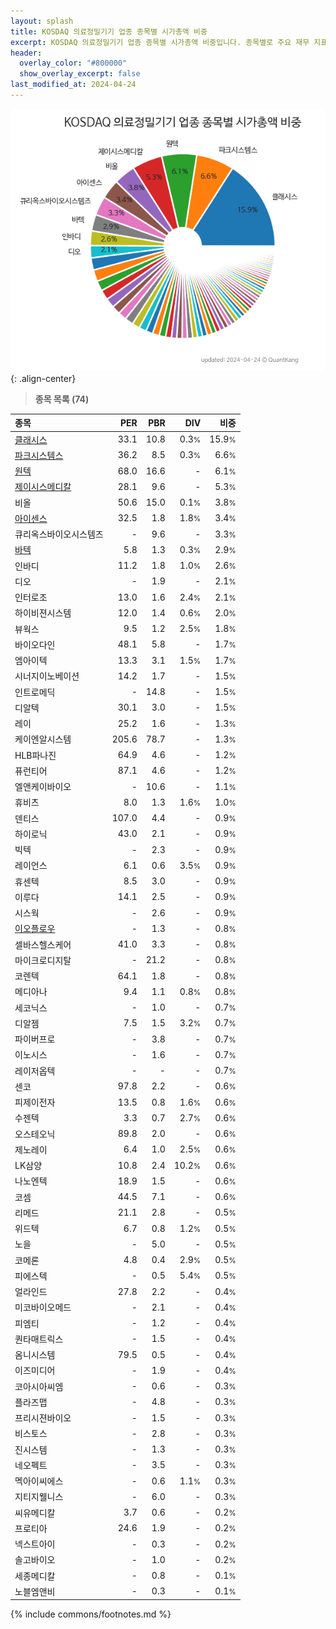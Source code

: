 ```yaml
---
layout: splash
title: KOSDAQ 의료정밀기기 업종 종목별 시가총액 비중
excerpt: KOSDAQ 의료정밀기기 업종 종목별 시가총액 비중입니다. 종목별로 주요 재무 지표를 함께 표시합니다.
header:
  overlay_color: "#800000"
  show_overlay_excerpt: false
last_modified_at: 2024-04-24
---
```



![KOSDAQ 의료정밀기기 업종 종목별 시가총액 비중](/stats/sector/images/kosdaq_업종_의료정밀기기_종목.png){: .align-center}


> **종목 목록 (74)**<a id="list"></a>

| **종목** | **PER** | **PBR** | **DIV** | **비중** |
| :------- | ------: | ------: | ------: | -------: |
| [클래시스](/214150/) | 33.1 | 10.8 | 0.3<small>%</small> | 15.9<small>%</small> |
| [파크시스템스](/140860/) | 36.2 | 8.5 | 0.3<small>%</small> | 6.6<small>%</small> |
| [원텍](/336570/) | 68.0 | 16.6 | - | 6.1<small>%</small> |
| [제이시스메디칼](/287410/) | 28.1 | 9.6 | - | 5.3<small>%</small> |
| 비올 | 50.6 | 15.0 | 0.1<small>%</small> | 3.8<small>%</small> |
| [아이센스](/099190/) | 32.5 | 1.8 | 1.8<small>%</small> | 3.4<small>%</small> |
| 큐리옥스바이오시스템즈 | - | 9.6 | - | 3.3<small>%</small> |
| [바텍](/043150/) | 5.8 | 1.3 | 0.3<small>%</small> | 2.9<small>%</small> |
| 인바디 | 11.2 | 1.8 | 1.0<small>%</small> | 2.6<small>%</small> |
| 디오 | - | 1.9 | - | 2.1<small>%</small> |
| 인터로조 | 13.0 | 1.6 | 2.4<small>%</small> | 2.1<small>%</small> |
| 하이비젼시스템 | 12.0 | 1.4 | 0.6<small>%</small> | 2.0<small>%</small> |
| 뷰웍스 | 9.5 | 1.2 | 2.5<small>%</small> | 1.8<small>%</small> |
| 바이오다인 | 48.1 | 5.8 | - | 1.7<small>%</small> |
| 엠아이텍 | 13.3 | 3.1 | 1.5<small>%</small> | 1.7<small>%</small> |
| 시너지이노베이션 | 14.2 | 1.7 | - | 1.5<small>%</small> |
| 인트로메딕 | - | 14.8 | - | 1.5<small>%</small> |
| 디알텍 | 30.1 | 3.0 | - | 1.5<small>%</small> |
| 레이 | 25.2 | 1.6 | - | 1.3<small>%</small> |
| 케이엔알시스템 | 205.6 | 78.7 | - | 1.3<small>%</small> |
| HLB파나진 | 64.9 | 4.6 | - | 1.2<small>%</small> |
| 퓨런티어 | 87.1 | 4.6 | - | 1.2<small>%</small> |
| 엘앤케이바이오 | - | 10.6 | - | 1.1<small>%</small> |
| 휴비츠 | 8.0 | 1.3 | 1.6<small>%</small> | 1.0<small>%</small> |
| 덴티스 | 107.0 | 4.4 | - | 0.9<small>%</small> |
| 하이로닉 | 43.0 | 2.1 | - | 0.9<small>%</small> |
| 빅텍 | - | 2.3 | - | 0.9<small>%</small> |
| 레이언스 | 6.1 | 0.6 | 3.5<small>%</small> | 0.9<small>%</small> |
| 휴센텍 | 8.5 | 3.0 | - | 0.9<small>%</small> |
| 이루다 | 14.1 | 2.5 | - | 0.9<small>%</small> |
| 시스웍 | - | 2.6 | - | 0.9<small>%</small> |
| [이오플로우](/294090/) | - | 1.3 | - | 0.8<small>%</small> |
| 셀바스헬스케어 | 41.0 | 3.3 | - | 0.8<small>%</small> |
| 마이크로디지탈 | - | 21.2 | - | 0.8<small>%</small> |
| 코렌텍 | 64.1 | 1.8 | - | 0.8<small>%</small> |
| 메디아나 | 9.4 | 1.1 | 0.8<small>%</small> | 0.8<small>%</small> |
| 세코닉스 | - | 1.0 | - | 0.7<small>%</small> |
| 디알젬 | 7.5 | 1.5 | 3.2<small>%</small> | 0.7<small>%</small> |
| 파이버프로 | - | 3.8 | - | 0.7<small>%</small> |
| 이노시스 | - | 1.6 | - | 0.7<small>%</small> |
| 레이저옵텍 | - | - | - | 0.7<small>%</small> |
| 센코 | 97.8 | 2.2 | - | 0.6<small>%</small> |
| 피제이전자 | 13.5 | 0.8 | 1.6<small>%</small> | 0.6<small>%</small> |
| 수젠텍 | 3.3 | 0.7 | 2.7<small>%</small> | 0.6<small>%</small> |
| 오스테오닉 | 89.8 | 2.0 | - | 0.6<small>%</small> |
| 제노레이 | 6.4 | 1.0 | 2.5<small>%</small> | 0.6<small>%</small> |
| LK삼양 | 10.8 | 2.4 | 10.2<small>%</small> | 0.6<small>%</small> |
| 나노엔텍 | 18.9 | 1.5 | - | 0.6<small>%</small> |
| 코셈 | 44.5 | 7.1 | - | 0.6<small>%</small> |
| 리메드 | 21.1 | 2.8 | - | 0.5<small>%</small> |
| 위드텍 | 6.7 | 0.8 | 1.2<small>%</small> | 0.5<small>%</small> |
| 노을 | - | 5.0 | - | 0.5<small>%</small> |
| 코메론 | 4.8 | 0.4 | 2.9<small>%</small> | 0.5<small>%</small> |
| 피에스텍 | - | 0.5 | 5.4<small>%</small> | 0.5<small>%</small> |
| 얼라인드 | 27.8 | 2.2 | - | 0.4<small>%</small> |
| 미코바이오메드 | - | 2.1 | - | 0.4<small>%</small> |
| 피엠티 | - | 1.2 | - | 0.4<small>%</small> |
| 퀀타매트릭스 | - | 1.5 | - | 0.4<small>%</small> |
| 옴니시스템 | 79.5 | 0.5 | - | 0.4<small>%</small> |
| 이즈미디어 | - | 1.9 | - | 0.4<small>%</small> |
| 코아시아씨엠 | - | 0.6 | - | 0.3<small>%</small> |
| 플라즈맵 | - | 4.8 | - | 0.3<small>%</small> |
| 프리시젼바이오 | - | 1.5 | - | 0.3<small>%</small> |
| 비스토스 | - | 2.8 | - | 0.3<small>%</small> |
| 진시스템 | - | 1.3 | - | 0.3<small>%</small> |
| 네오펙트 | - | 3.5 | - | 0.3<small>%</small> |
| 멕아이씨에스 | - | 0.6 | 1.1<small>%</small> | 0.3<small>%</small> |
| 지티지웰니스 | - | 6.0 | - | 0.3<small>%</small> |
| 씨유메디칼 | 3.7 | 0.6 | - | 0.2<small>%</small> |
| 프로티아 | 24.6 | 1.9 | - | 0.2<small>%</small> |
| 넥스트아이 | - | 0.3 | - | 0.2<small>%</small> |
| 솔고바이오 | - | 1.0 | - | 0.2<small>%</small> |
| 세종메디칼 | - | 0.8 | - | 0.1<small>%</small> |
| 노블엠앤비 | - | 0.3 | - | 0.1<small>%</small> |

{% include commons/footnotes.md %}